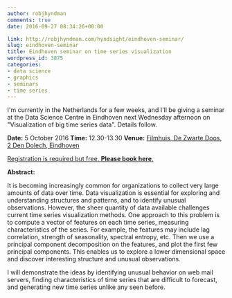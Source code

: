 ```yaml
---
author: robjhyndman
comments: true
date: 2016-09-27 08:34:26+00:00

link: http://robjhyndman.com/hyndsight/eindhoven-seminar/
slug: eindhoven-seminar
title: Eindhoven seminar on time series visualization
wordpress_id: 3875
categories:
- data science
- graphics
- seminars
- time series
---
```


I'm currently in the Netherlands for a few weeks, and I'll be giving a seminar at the Data Science Centre in Eindhoven next Wednesday afternoon on "Visualization of big time series data". Details follow.<!-- more -->

**Date:** 5 October 2016
**Time:** 12.30-13.30
**Venue:** [Filmhuis, De Zwarte Doos, 2 Den Dolech, Eindhoven](https://goo.gl/maps/qM1yUtyZSzN2)

[Registration is required but free. **Please book here**.](https://www.eventbrite.nl/e/tickets-dsce-lecture-series-october-5-visualization-of-big-time-series-data-27876182412)

**Abstract:**

It is becoming increasingly common for organizations to collect very large amounts of data over time. Data visualization is essential for exploring and understanding structures and patterns, and to identify unusual observations. However, the sheer quantity of data available challenges current time series visualization methods. One approach to this problem is to compute a vector of features on each time series, measuring characteristics of the series. For example, the features may include lag correlation, strength of seasonality, spectral entropy, etc. Then we use a principal component decomposition on the features, and plot the first few principal components. This enables us to explore a lower dimensional space and discover interesting structure and unusual observations.

I will demonstrate the ideas by identifying unusual behavior on web mail servers, finding characteristics of time series that are difficult to forecast, and generating new time series unlike any seen before.


